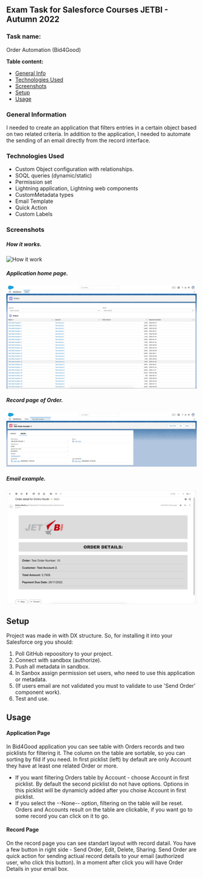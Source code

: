 
## Exam Task for Salesforce Courses JETBI - Autumn 2022
### Task name: 
Order Automation (Bid4Good) 

**Table content:**
* [General Info](#general-information)
* [Technologies Used](#technologies-used)
* [Screenshots](#screenshots)
* [Setup](#setup)
* [Usage](#usage)

### General Information
I needed to create an application that filters entries in a certain object based on two related criteria. In addition to the application, I needed to automate the sending of an email directly from the record interface.

### Technologies Used
* Custom Object configuration with relationships.
* SOQL queries (dynamic/static)
* Permission set
* Lightning application, Lightning web components
* CustomMetadata types
* Email Template
* Quick Action
* Custom Labels

### Screenshots
##### How it works.
![How it work](./img/Presentation.gif)
##### Application home page.
![App page](./img/App%20Page.jpg)
##### Record page of Order.
![Record page](./img/Record%20Page.jpg)
##### Email example.
![Email example](./img/Email%20Template.jpg)



## Setup
Project was made in with DX structure. So, for installing it into your Salesforce org you should:
1. Poll GitHub repoository to your project.
2. Connect with sandbox (authorize).
3. Push all metadata in sandbox.
4. In Sanbox assign permission set users, who need to use this application or metadata.
5. (If users email are not validated you must to validate to use 'Send Order' component work).
6. Test and use.

## Usage
#### Application Page
In Bid4Good application you can see table with Orders records and two picklists for filtering it.
The column on the table are sortable, so you can sorting by fild if you need.
In first picklist (left) by default are only Account they have at least one related Order or more.
- If you want filtering Orders table by Account - choose Account in first picklist.
By default the second picklist do not have options. Options in this picklist will be dynamicly added after you choise Account in first picklist.
- If you select the --None-- option, filtering on the table will be reset.
Orders and Accounts result on the table are clickable, if you want go to some record you can click on it to go.

#### Record Page
On the record page you can see standart layout with record datail.
You have a few button in right side - Send Order, Edit, Delete, Sharing.
Send Order are quick action for sending actiual record details to your email (authorized user, who click this button).
In a moment after click you will have Order Details in your email box.
